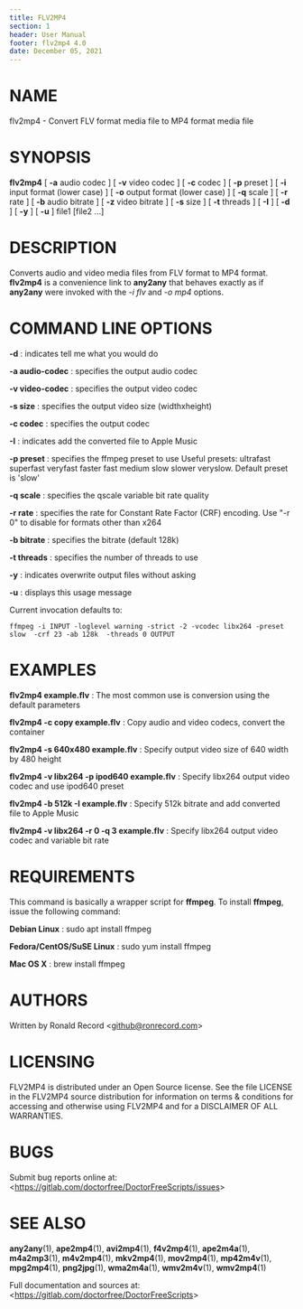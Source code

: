 ```yaml
---
title: FLV2MP4
section: 1
header: User Manual
footer: flv2mp4 4.0
date: December 05, 2021
---
```

# NAME
flv2mp4 - Convert FLV format media file to MP4 format media file

# SYNOPSIS
**flv2mp4** [ **-a** audio codec ] [ **-v** video codec ] [ **-c** codec ] [ **-p** preset ] [ **-i** input format (lower case) ] [ **-o** output format (lower case) ] [ **-q** scale ] [ **-r** rate ] [ **-b** audio bitrate ] [ **-z** video bitrate ] [ **-s** size ] [ **-t** threads ] [ **-I** ] [ **-d** ] [ **-y** ] [ **-u** ] file1 [file2 ...]

# DESCRIPTION
Converts audio and video media files from FLV format to MP4 format. **flv2mp4** is a convenience link to **any2any** that behaves exactly as if **any2any** were invoked with the *-i flv* and *-o mp4* options.

# COMMAND LINE OPTIONS

**-d**
: indicates tell me what you would do

**-a audio-codec**
: specifies the output audio codec

**-v video-codec**
: specifies the output video codec

**-s size**
: specifies the output video size (widthxheight)

**-c codec**
: specifies the output codec

**-I**
: indicates add the converted file to Apple Music

**-p preset**
: specifies the ffmpeg preset to use
	 Useful presets:
	 ultrafast superfast veryfast faster fast medium slow
	 slower veryslow. Default preset is 'slow'

**-q scale**
: specifies the qscale variable bit rate quality

**-r rate**
: specifies the rate for Constant Rate Factor (CRF)
	encoding. Use "-r 0" to disable for formats other than x264

**-b bitrate**
: specifies the bitrate (default 128k)

**-t threads**
: specifies the number of threads to use

**-y**
: indicates overwrite output files without asking

**-u**
: displays this usage message

Current invocation defaults to:

`ffmpeg -i INPUT -loglevel warning -strict -2 -vcodec libx264 -preset slow  -crf 23 -ab 128k  -threads 0 OUTPUT`

# EXAMPLES

**flv2mp4 example.flv**
: The most common use is conversion using the default parameters

**flv2mp4 -c copy example.flv**
: Copy audio and video codecs, convert the container

**flv2mp4 -s 640x480 example.flv**
: Specify output video size of 640 width by 480 height

**flv2mp4 -v libx264 -p ipod640 example.flv**
: Specify libx264 output video codec and use ipod640 preset

**flv2mp4 -b 512k -I example.flv**
: Specify 512k bitrate and add converted file to Apple Music

**flv2mp4 -v libx264 -r 0 -q 3 example.flv**
: Specify libx264 output video codec and variable bit rate

# REQUIREMENTS
This command is basically a wrapper script for **ffmpeg**. To install 
**ffmpeg**, issue the following command:

**Debian Linux**
: sudo apt install ffmpeg

**Fedora/CentOS/SuSE Linux**
: sudo yum install ffmpeg

**Mac OS X**
: brew install ffmpeg

# AUTHORS
Written by Ronald Record &lt;github@ronrecord.com&gt;

# LICENSING
FLV2MP4 is distributed under an Open Source license.
See the file LICENSE in the FLV2MP4 source distribution
for information on terms &amp; conditions for accessing and
otherwise using FLV2MP4 and for a DISCLAIMER OF ALL WARRANTIES.

# BUGS
Submit bug reports online at: &lt;https://gitlab.com/doctorfree/DoctorFreeScripts/issues&gt;

# SEE ALSO
**any2any**(1), **ape2mp4**(1), **avi2mp4**(1), **f4v2mp4**(1), **ape2m4a**(1), **m4a2mp3**(1), **m4v2mp4**(1), **mkv2mp4**(1), **mov2mp4**(1), **mp42m4v**(1), **mpg2mp4**(1), **png2jpg**(1), **wma2m4a**(1), **wmv2m4v**(1), **wmv2mp4**(1)

Full documentation and sources at: &lt;https://gitlab.com/doctorfree/DoctorFreeScripts&gt;

